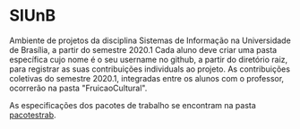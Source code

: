 # SIUnB
Ambiente de projetos da disciplina Sistemas de Informação na Universidade de Brasília, a partir do semestre 2020.1
Cada aluno deve criar uma pasta específica cujo nome é o seu username no github, a partir do diretório raiz, para registrar as suas contribuições individuals ao projeto.
As contribuições coletivas do semestre 2020.1, integradas entre os alunos com o professor, ocorrerão na pasta "FruicaoCultural".

As especificações dos pacotes de trabalho se encontram na pasta [pacotestrab](pacotestrab/README.md).
